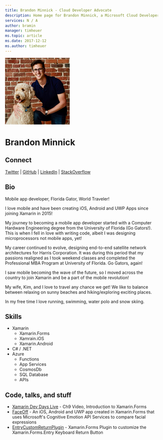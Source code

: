 ```yaml
---
title: Brandon Minnick - Cloud Developer Advocate
description: Home page for Brandon Minnick, a Microsoft Cloud Developer Advocate
services: N / A
author: bramin
manager: timheuer
ms.topic: article
ms.date: 2017-12-12
ms.author: timheuer
---
```


![Image of Brandon Minnick](media/profiles/brandon-minnick.png)

# Brandon Minnick

## Connect

[Twitter](https://twitter.com/intent/user?user_id=3418408341) | [GitHub](https://github.com/brminnick) | [LinkedIn](https://www.linkedin.com/in/brandon-minnick/) | [StackOverflow](https://stackoverflow.com/users/5953643/)

## Bio

Mobile app developer, Florida Gator, World Traveler!

I love mobile and have been creating iOS, Android and UWP Apps since joining Xamarin in 2015!

My journey to becoming a mobile app developer started with a Computer Hardware Engineering degree from the University of Florida (Go Gators!). This is when I fell in love with writing code, albeit I was designing microprocessors not mobile apps, yet!

My career continued to evolve, designing end-to-end satellite network architectures for Harris Corporation. It was during this period that my passions realigned as I took weekend classes and completed the Professional MBA Program at University of Florida. Go Gators, again!

I saw mobile becoming the wave of the future, so I moved across the country to join Xamarin and be a part of the mobile revolution!

My wife, Kim, and I love to travel any chance we get! We like to balance between relaxing on sunny beaches and hiking/exploring exciting places. 

In my free time I love running, swimming, water polo and snow skiing.


## Skills

* Xamarin
  * Xamarin.Forms
  * Xamrain.iOS
  * Xamarin.Android
* C# / .NET
* Azure
  * Functions
  * App Services
  * CosmosDb
  * SQL Database
  * APIs

## Code, talks, and stuff

* [Xamarin Dev Days Live](https://channel9.msdn.com/Events/Xamarin/Xamarin-Dev-Days-Live/Cross-platform-UI-with-XamarinForms) - Ch9 Video, Introduction to Xamarin.Forms 
* [FaceOff](https://github.com/brminnick/FaceOff) - An iOS, Android and UWP app created in Xamarin.Forms that uses Microsoft's Cognitive Emotion API Services to compare facial expressions
* [EntryCustomReturnPlugin](https://github.com/brminnick/EntryCustomReturnPlugin) - Xamarin.Forms Plugin to customize the Xamarin.Forms.Entry Keyboard Return Button
